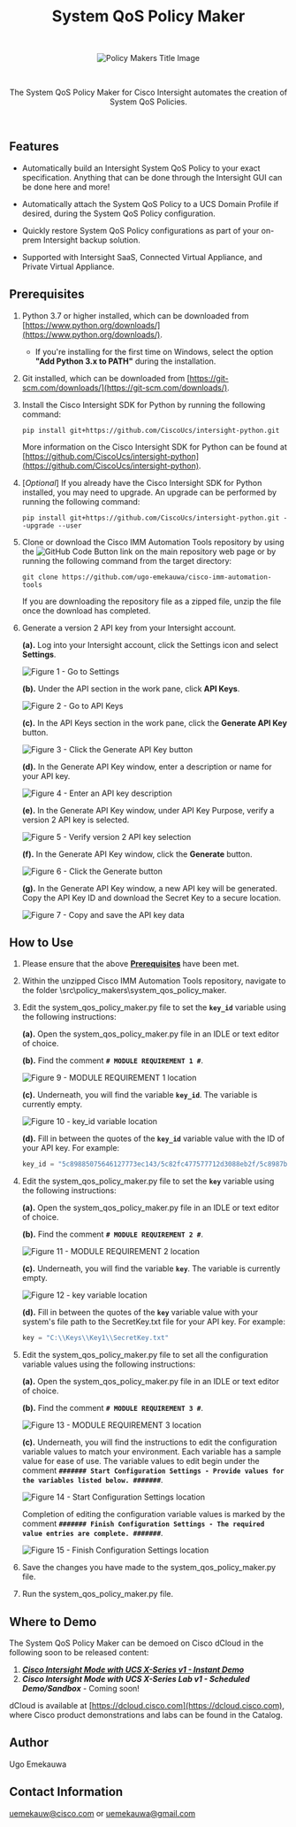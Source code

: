 <h1 align="center">System QoS Policy Maker</h1>

<br>
<p align="center">
  <img alt="Policy Makers Title Image" title="Policy Makers" src="./assets/Policy_Makers_Title_Graphic.png">
</p>  
<br>
<p align="center">
  The System QoS Policy Maker for Cisco Intersight automates the creation of System QoS Policies.
</p>
<br>

## Features
- Automatically build an Intersight System QoS Policy to your exact specification. Anything that can be done through the Intersight GUI can be done here and more!

- Automatically attach the System QoS Policy to a UCS Domain Profile if desired, during the System QoS Policy configuration.

- Quickly restore System QoS Policy configurations as part of your on-prem Intersight backup solution.

- Supported with Intersight SaaS, Connected Virtual Appliance, and Private Virtual Appliance.

## Prerequisites
1. Python 3.7 or higher installed, which can be downloaded from [https://www.python.org/downloads/](https://www.python.org/downloads/).
    - If you're installing for the first time on Windows, select the option **"Add Python 3.x to PATH"** during the installation.
2. Git installed, which can be downloaded from [https://git-scm.com/downloads/](https://git-scm.com/downloads/).
3. Install the Cisco Intersight SDK for Python by running the following command:
   ```
   pip install git+https://github.com/CiscoUcs/intersight-python.git
   ```
   More information on the Cisco Intersight SDK for Python can be found at [https://github.com/CiscoUcs/intersight-python](https://github.com/CiscoUcs/intersight-python).
4. [_Optional_] If you already have the Cisco Intersight SDK for Python installed, you may need to upgrade. An upgrade can be performed by running the following command:
   ```
   pip install git+https://github.com/CiscoUcs/intersight-python.git --upgrade --user
   ```
5. Clone or download the Cisco IMM Automation Tools repository by using the ![GitHub Code Button](./assets/GitHub_Code_Button.png "GitHub Code Button") link on the main repository web page or by running the following command from the target directory:
    ```
    git clone https://github.com/ugo-emekauwa/cisco-imm-automation-tools
    ```
   If you are downloading the repository file as a zipped file, unzip the file once the download has completed.
6. Generate a version 2 API key from your Intersight account.

    **(a).** Log into your Intersight account, click the Settings icon and select **Settings**.
    
      ![Figure 1 - Go to Settings](./assets/Figure_1_Go_to_Settings.png "Figure 1 - Go to Settings")
      
    **(b).** Under the API section in the work pane, click **API Keys**.
    
      ![Figure 2 - Go to API Keys](./assets/Figure_2_Go_to_API_Keys.png "Figure 2 - Go to API Keys")
      
    **(c).** In the API Keys section in the work pane, click the **Generate API Key** button.
    
      ![Figure 3 - Click the Generate API Key button](./assets/Figure_3_Click_the_Generate_API_Key_button.png "Figure 3 - Click the Generate API Key button")
      
    **(d).** In the Generate API Key window, enter a description or name for your API key.
    
      ![Figure 4 - Enter an API key description](./assets/Figure_4_Enter_an_API_key_description.png "Figure 4 - Enter an API key description")
      
    **(e).** In the Generate API Key window, under API Key Purpose, verify a version 2 API key is selected.
    
      ![Figure 5 - Verify version 2 API key selection](./assets/Figure_5_Verify_version_2_API_key_selection.png "Figure 5 - Verify version 2 API key selection")
      
    **(f).** In the Generate API Key window, click the **Generate** button.
    
      ![Figure 6 - Click the Generate button](./assets/Figure_6_Click_the_Generate_button.png "Figure 6 - Click the Generate button")
      
    **(g).** In the Generate API Key window, a new API key will be generated. Copy the API Key ID and download the Secret Key to a secure location.
    
      ![Figure 7 - Copy and save the API key data](./assets/Figure_7_Copy_and_save_the_API_key_data.png "Figure 7 - Copy and save the API key data")

## How to Use
1. Please ensure that the above [**Prerequisites**](https://github.com/ugo-emekauwa/cisco-imm-automation-tools#prerequisites) have been met.
2. Within the unzipped Cisco IMM Automation Tools repository, navigate to the folder \src\policy_makers\system_qos_policy_maker.
3. Edit the system_qos_policy_maker.py file to set the **`key_id`** variable using the following instructions:

    **(a).** Open the system_qos_policy_maker.py file in an IDLE or text editor of choice.
    
    **(b).** Find the comment **`# MODULE REQUIREMENT 1 #`**.
     
      ![Figure 9 - MODULE REQUIREMENT 1 location](./assets/Figure_9_MODULE_REQUIREMENT_1_location.png "Figure 9 - MODULE REQUIREMENT 1 location")
      
    **(c).** Underneath, you will find the variable **`key_id`**. The variable is currently empty.
    
      ![Figure 10 - key_id variable location](./assets/Figure_10_key_id_variable_location.png "Figure 10 - key_id variable location")
      
    **(d).** Fill in between the quotes of the **`key_id`** variable value with the ID of your API key. For example:
      ```py
      key_id = "5c89885075646127773ec143/5c82fc477577712d3088eb2f/5c8987b17577712d302eaaff"
      ```
4. Edit the system_qos_policy_maker.py file to set the **`key`** variable using the following instructions:

    **(a).** Open the system_qos_policy_maker.py file in an IDLE or text editor of choice.
    
    **(b).** Find the comment **`# MODULE REQUIREMENT 2 #`**.
    
      ![Figure 11 - MODULE REQUIREMENT 2 location](./assets/Figure_11_MODULE_REQUIREMENT_2_location.png "Figure 11 - MODULE REQUIREMENT 2 location")
      
    **(c).** Underneath, you will find the variable **`key`**. The variable is currently empty.
    
      ![Figure 12 - key variable location](./assets/Figure_12_key_variable_location.png "Figure 12 - key variable location")
      
    **(d).** Fill in between the quotes of the **`key`** variable value with your system's file path to the SecretKey.txt file for your API key. For example:
      ```py
      key = "C:\\Keys\\Key1\\SecretKey.txt"
      ```
5. Edit the system_qos_policy_maker.py file to set all the configuration variable values using the following instructions:

    **(a).** Open the system_qos_policy_maker.py file in an IDLE or text editor of choice.

    **(b).** Find the comment **`# MODULE REQUIREMENT 3 #`**.
    
      ![Figure 13 - MODULE REQUIREMENT 3 location](./assets/Figure_13_MODULE_REQUIREMENT_3_location.png "Figure 13 - MODULE REQUIREMENT 3 location")
      
    **(c).** Underneath, you will find the instructions to edit the configuration variable values to match your environment. Each variable has a sample value for ease of use. The variable values to edit begin under the comment **`####### Start Configuration Settings - Provide values for the variables listed below. #######`**.
      
      ![Figure 14 - Start Configuration Settings location](./assets/Figure_14_Start_Configuration_Settings_location.png "Figure 14 - Start Configuration Settings location")
   
    Completion of editing the configuration variable values is marked by the comment **`####### Finish Configuration Settings - The required value entries are complete. #######`**.
      
      ![Figure 15 - Finish Configuration Settings location](./assets/Figure_15_Finish_Configuration_Settings_location.png "Figure 15 - Finish Configuration Settings location")
6. Save the changes you have made to the system_qos_policy_maker.py file.
7. Run the system_qos_policy_maker.py file.

## Where to Demo
The System QoS Policy Maker can be demoed on Cisco dCloud in the following soon to be released content:

1. [**_Cisco Intersight Mode with UCS X-Series v1 - Instant Demo_**](https://dcloud2-rtp.cisco.com/content/instantdemo/cisco-intersight-mode-with-ucs-x-series-v1-instant-demo-2)
2. **_Cisco Intersight Mode with UCS X-Series Lab v1 - Scheduled Demo/Sandbox_** - Coming soon!

dCloud is available at [https://dcloud.cisco.com](https://dcloud.cisco.com), where Cisco product demonstrations and labs can be found in the Catalog.

## Author
Ugo Emekauwa

## Contact Information
uemekauw@cisco.com or uemekauwa@gmail.com
